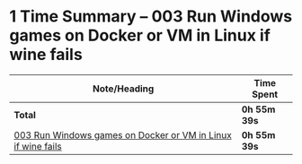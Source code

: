 # 1 Time Summary – 003 Run Windows games on Docker or VM in Linux if wine fails

|Note/Heading|Time Spent|
|------------|----------|
|**Total**|**0h 55m 39s**|
|[003 Run Windows games on Docker or VM in Linux if wine fails](../../../../../../lan/topics/tooling/linux/tasks/2025/003%20Run%20Windows%20games%20on%20Docker%20or%20VM%20in%20Linux%20if%20wine%20fails.md)|**0h 55m 39s**|
